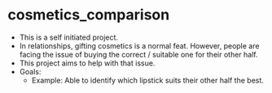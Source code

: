 # cosmetics_comparison

- This is a self initiated project.
- In relationships, gifting cosmetics is a normal feat. However, people are facing the issue of buying the correct / suitable one for their other half.
- This project aims to help with that issue.
- Goals:
  - Example: Able to identify which lipstick suits their other half the best.